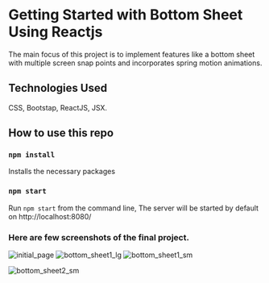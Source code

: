# Getting Started with Bottom Sheet Using Reactjs
The main focus of this project is to implement features like a bottom sheet with multiple screen 
snap points and incorporates spring motion animations.

## Technologies Used
CSS, Bootstap, ReactJS, JSX.

## How to use this repo

### `npm install`
Installs the necessary packages

### `npm start`
Run `npm start` from the command line, The server will be started by default on http://localhost:8080/

### Here are few screenshots of the final project.

![initial_page](https://github.com/Aam1rcreates/Bottom_Sheet_Using_Reactjs/assets/68699410/f6f1472e-77de-41b8-b148-b6b523833b73)
![bottom_sheet1_lg](https://github.com/Aam1rcreates/Bottom_Sheet_Using_Reactjs/assets/68699410/b384bac4-999c-429a-8fd1-40825f85a27b)
![bottom_sheet1_sm](https://github.com/Aam1rcreates/Bottom_Sheet_Using_Reactjs/assets/68699410/4acd6275-7a60-40ef-b38b-88adf584ff4c)









![bottom_sheet2_sm](https://github.com/Aam1rcreates/Bottom_Sheet_Using_Reactjs/assets/68699410/2e07b9d2-f916-4948-9539-5b184d77262c)



